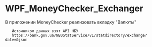 # WPF_MoneyChecker_Exchanger
В приложении MoneyChecker реализовать вкладку "Валюты"

       Источником данных взят API НБУ 
       https://bank.gov.ua/NBUStatService/v1/statdirectory/exchange?date=&json
       
       
